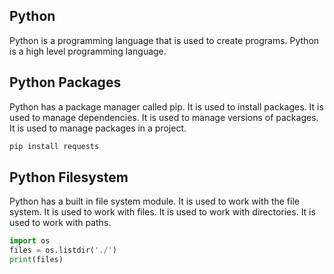 ## Python
Python is a programming language that is used to create programs.
Python is a high level programming language.

## Python Packages
Python has a package manager called pip. It is used to install packages. It is used to manage dependencies. It is used to manage versions of packages. It is used to manage packages in a project.

```bash
pip install requests
```

## Python Filesystem
Python has a built in file system module. It is used to work with the file system. It is used to work with files. It is used to work with directories. It is used to work with paths.

```python
import os
files = os.listdir('./')
print(files)
```
